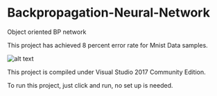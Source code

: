 # Backpropagation-Neural-Network
Object oriented BP network

This project has achieved 8 percent error rate for Mnist Data samples.

![alt text](https://sandcatgo.com/files/mycat.png)

This project is compiled under Visual Studio 2017 Community Edition.

To run this project, just click and run, no set up is needed.
